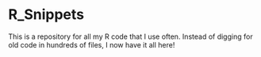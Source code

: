 # R_Snippets

This is a repository for all my R code that I use often. Instead of digging for old code in hundreds of files, I now have it all here!
